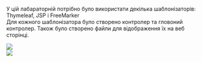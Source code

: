 У цій лабараторній потрібно було використати декілька шаблонізаторів: Thymeleaf, JSP і FreeMarker  
Для кожного шаблонізатора було створено контролер та гловоний контролер. Також було створено файли для відображення їх на веб сторінці.  

![](https://github.com/chugaister228/spring-university-practise/blob/main/laba23/readmeimages/1.png)  
![](https://github.com/chugaister228/spring-university-practise/blob/main/laba23/readmeimages/2.png) 
